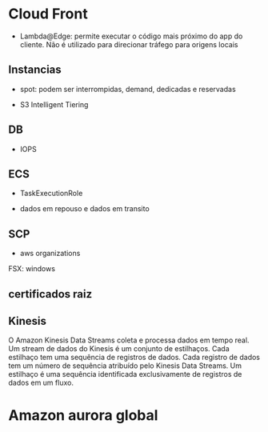 # Cloud Front

- Lambda@Edge: permite executar o código mais próximo do app do cliente. Não é utilizado para direcionar tráfego para origens locais

## Instancias

- spot: podem ser interrompidas, demand, dedicadas e reservadas

- S3 Intelligent Tiering

## DB

- IOPS

## ECS

- TaskExecutionRole

- dados em repouso e dados em transito

## SCP

- aws organizations

FSX: windows

## certificados raiz

## Kinesis

O Amazon Kinesis Data Streams coleta e processa dados em tempo real. Um stream de dados do Kinesis é um conjunto de estilhaços. Cada estilhaço tem uma sequência de registros de dados. Cada registro de dados tem um número de sequência atribuído pelo Kinesis Data Streams. Um estilhaço é uma sequência identificada exclusivamente de registros de dados em um fluxo.

# Amazon aurora global
